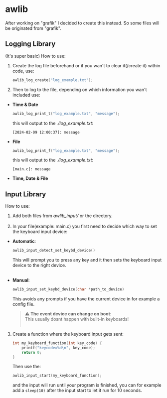 # awlib
After working on "grafik" I decided to create this instead. So some files will be originated from "grafik".

## Logging Library
(It's super basic)
How to use:
1. Create the log file beforehand or if you wan't to clear it(/create it) within code, use:
   ```c
   awlib_log_create("log_example.txt");
   ```
2. Then to log to the file, depending on which information you wan't included use:
 - **Time & Date**
   ```c
   awlib_log_print_t("log_example.txt", "message");
   ```
   this will output to the *./log_example.txt*:
   ```
   [2024-02-09 12:00:37]: message
   ```
 - **File**
   ```c
   awlib_log_print_f("log_example.txt", "message");
   ```
   this will output to the *./log_example.txt*:
   ```
   [main.c]: message 
   ```
 - **Time, Date & File**

## Input Library
How to use:
1. Add both files from *awlib_input/* or the directory.
<br/><br/>
2. In your file(example: main.c) you first need to decide which way to set the keyboard input device:
 - **Automatic**:
	```c
	awlib_input_detect_set_keybd_device()
	```
	This will prompt you to press any key and it then sets the keyboard input device to the right device.
<br/><br/>
 - **Manual**:
 	  ```c
 	awlib_input_set_keybd_device(char *path_to_device)
 	```
 	This avoids any prompts if you have the current device in for example a config file.
	
 	> **⚠️ The event device can change on boot**: <br/> This usually dosnt happen with built-in keyboards!
<br/><br/>

3. Create a function where the keyboard input gets sent:
	```c
	int my_keyboard_function(int key_code) {
		printf("keycode=%d\n", key_code);
		return 0;
	}
	```
	Then use the:
	```c
	awlib_input_start(my_keyboard_function);
	```
	and the input will run until your program is finished, you can for example add a `sleep(10)` after the input start to let it run for 10 seconds.
